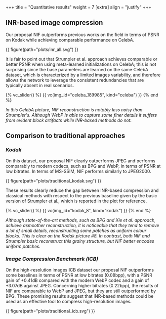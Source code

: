 +++
title = "Quantitative results"
weight = 7
[extra]
align = "justify"
+++

## INR-based image compression
Our proposal NIF outperforms previous works on the field in terms of PSNR on Kodak while achieving comparable performance on CelebA.

{{ figure(path="plots/inr_all.svg") }}

It is fair to point out that Strumpler et al. approach achieves comparable or better PSNR when using meta-learned initializations on CelebA; this is not surprising since the base parameters are learned on the same CelebA dataset, which is characterized by a limited images variability, and therefore allows the network to leverage the consistent redundancies that are typically absent in real scenarios.

{% vc_slider() %}
{{ vc(img_id="celeba_189985", kind="celeba") }}
{% end %}

*In this CelebA picture, NIF reconstruction is notably less noisy than Strumpler's. 
Although WebP is able to capture some finer details it suffers from evident block artifacts while INR-based methods do not.*


## Comparison to traditional approaches

### *Kodak*
On this dataset, our proposal NIF clearly outperforms JPEG and performs comparably to modern codecs, such as BPG and WebP, in terms of PSNR at low bitrates.
In terms of MS-SSIM, NIF performs similarly to JPEG2000. 

{{ figure(path="plots/traditional_kodak.svg") }}

These results clearly reduce the gap between INR-based compression and classical methods with respect to the previous baseline given by the basic version of Strumpler et al., which is reported in the plot for reference. 

{% vc_slider() %}
{{ vc(img_id="kodak_8", kind="kodak") }}
{% end %}

*Although state-of-the-art methods, such as BPG and Xie et al. approach, achieve asmoother reconstruction, it is noticeable that they tend to remove a lot of small details, reconstructing some patches as uniform colour blocks. 
This is clear on the Kodak picture #8.
In contrast, both NIF and Strumpler basic reconstruct this grainy structure, but NIF better encodes uniform patches.*

### *Image Compression Benchmark (ICB)*

On the high-resolution images ICB dataset our proposal NIF outperforms some baselines in terms of PSNR at low bitrates (0.08bpp), with a PSNR gain of +0.41dB compared with the modern WebP codec and a gain of +3.07dB against JPEG. 
Concerning higher bitrates (0.22bpp), the results of NIF are comparable to WebP and JPEG, but they are still outperformed by BPG. 
These promising results suggest that INR-based methods could be used as an effective tool to compress high-resolution images.


{{ figure(path="plots/traditional_icb.svg") }}
